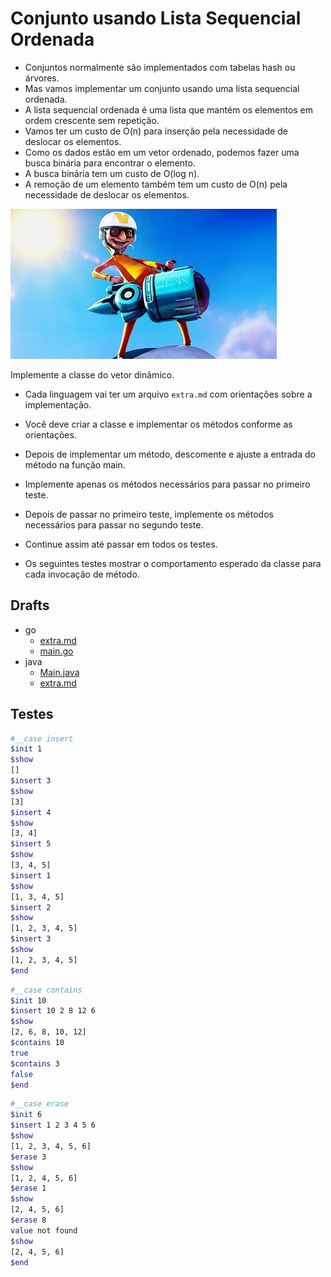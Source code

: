 # Conjunto usando Lista Sequencial Ordenada

- Conjuntos normalmente são implementados com tabelas hash ou árvores.
- Mas vamos implementar um conjunto usando uma lista sequencial ordenada.
- A lista sequencial ordenada é uma lista que mantém os elementos em ordem crescente sem repetição.
- Vamos ter um custo de O(n) para inserção pela necessidade de deslocar os elementos.
- Como os dados estão em um vetor ordenado, podemos fazer uma busca binária para encontrar o elemento.
- A busca binária tem um custo de O(log n).
- A remoção de um elemento também tem um custo de O(n) pela necessidade de deslocar os elementos.

![_](cover.jpg)

Implemente a classe do vetor dinâmico.

- Cada linguagem vai ter um arquivo `extra.md` com orientações sobre a implementação.
- Você deve criar a classe e implementar os métodos conforme as orientações.
- Depois de implementar um método, descomente e ajuste a entrada do método na função main.
- Implemente apenas os métodos necessários para passar no primeiro teste.
- Depois de passar no primeiro teste, implemente os métodos necessários para passar no segundo teste.
- Continue assim até passar em todos os testes.

- Os seguintes testes mostrar o comportamento esperado da classe para cada invocação de método.

## Drafts

<!-- links .cache/draft -->
- go
  - [extra.md](.cache/draft/go/extra.md)
  - [main.go](.cache/draft/go/main.go)
- java
  - [Main.java](.cache/draft/java/Main.java)
  - [extra.md](.cache/draft/java/extra.md)
<!-- links -->


## Testes

```bash
#__case insert
$init 1
$show
[]
$insert 3
$show
[3]
$insert 4
$show
[3, 4]
$insert 5
$show
[3, 4, 5]
$insert 1
$show
[1, 3, 4, 5]
$insert 2
$show
[1, 2, 3, 4, 5]
$insert 3
$show
[1, 2, 3, 4, 5]
$end
```

```bash
#__case contains
$init 10
$insert 10 2 8 12 6
$show
[2, 6, 8, 10, 12]
$contains 10
true
$contains 3
false
$end
```

```bash
#__case erase
$init 6
$insert 1 2 3 4 5 6
$show
[1, 2, 3, 4, 5, 6]
$erase 3
$show
[1, 2, 4, 5, 6]
$erase 1
$show
[2, 4, 5, 6]
$erase 8
value not found
$show
[2, 4, 5, 6]
$end
```
